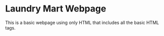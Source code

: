 # Laundry Mart Webpage
This is a basic webpage using only HTML that includes all the basic HTML tags.

